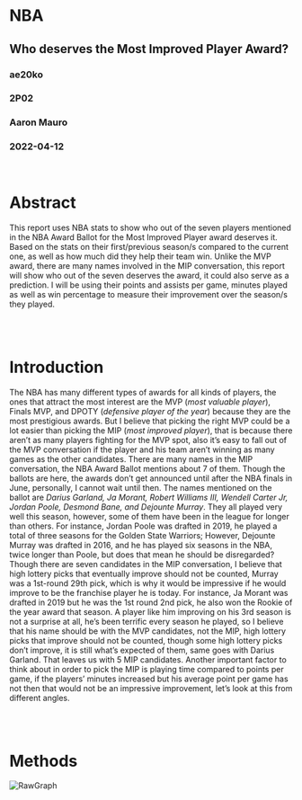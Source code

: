 # NBA 
## Who deserves the Most Improved Player Award? 
### ae20ko
### 2P02
### Aaron Mauro 
### 2022-04-12
<br>

# Abstract

This report uses NBA stats to show who out of the seven players mentioned in the NBA Award Ballot for the Most Improved Player award deserves it. Based on the stats on their first/previous season/s compared to the current one, as well as how much did they help their team win. Unlike the MVP award, there are many names involved in the MIP conversation, this report will show who out of the seven deserves the award, it could also serve as a prediction. I will be using their points and assists per game, minutes played	 as well as win percentage to measure their improvement over the season/s they played. 

<br>
<br>

# Introduction
The NBA has many different types of awards for all kinds of players, the ones that attract the most interest are the MVP (*most valuable player*), Finals MVP, and DPOTY (*defensive player of the year*) because they are the most prestigious awards. But I believe that picking the right MVP could be a lot easier than picking the MIP (*most improved player*), that is because there aren’t as many players fighting for the MVP spot, also it’s easy to fall out of the MVP conversation if the player and his team aren’t winning as many games as the other candidates. There are many names in the MIP conversation, the NBA Award Ballot mentions about 7 of them. Though the ballots are here, the awards don’t get announced until after the NBA finals in June, personally, I cannot wait until then. The names mentioned on the ballot are *Darius Garland, Ja Morant, Robert Williams III, Wendell Carter Jr, Jordan Poole, Desmond Bane, and Dejounte Murray*. They all played very well this season, however, some of them have been in the league for longer than others. For instance, Jordan Poole was drafted in 2019, he played a total of three seasons for the Golden State Warriors; However, Dejounte Murray was drafted in 2016, and he has played six seasons in the NBA, twice longer than Poole, but does that mean he should be disregarded? Though there are seven candidates in the MIP conversation, I believe that high lottery picks that eventually improve should not be counted, Murray was a 1st-round 29th pick, which is why it would be impressive if he would improve to be the franchise player he is today. For instance, Ja Morant was drafted in 2019 but he was the 1st round 2nd pick, he also won the Rookie of the year award that season. A player like him improving on his 3rd season is not a surprise at all, he’s been terrific every season he played, so I believe that his name should be with the MVP candidates, not the MIP, high lottery picks that improve should not be counted, though some high lottery picks don’t improve, it is still what’s expected of them, same goes with Darius Garland. That leaves us with 5 MIP candidates. Another important factor to think about in order to pick the MIP is playing time compared to points per game, if the players’ minutes increased but his average point per game has not then that would not be an impressive improvement, let’s look at this from different angles.

<br>
<br>

# Methods  

![RawGraph](C:\Users\aliab\Desktop\2P02\viz.jpg "Candidates 2020-2021 Season")
 



 






